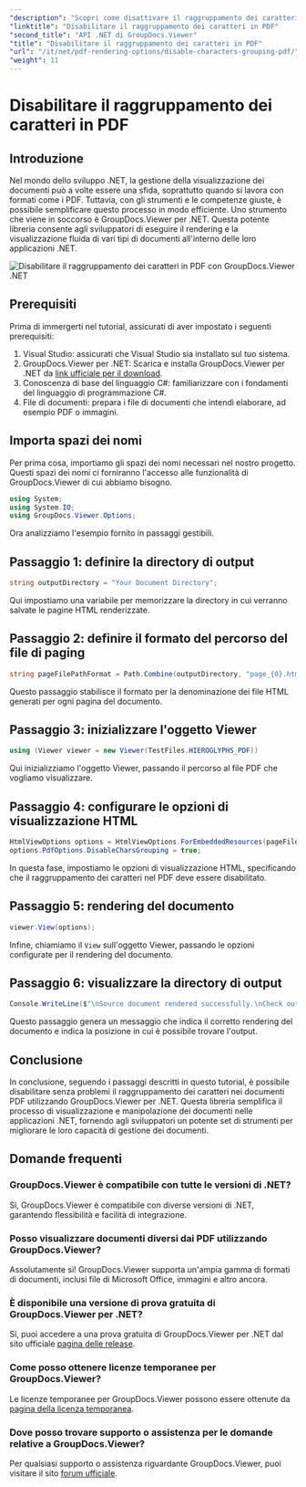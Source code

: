```yaml
---
"description": "Scopri come disattivare il raggruppamento dei caratteri nei PDF utilizzando GroupDocs.Viewer per .NET. Segui il nostro tutorial passo passo per un rendering impeccabile dei documenti."
"linktitle": "Disabilitare il raggruppamento dei caratteri in PDF"
"second_title": "API .NET di GroupDocs.Viewer"
"title": "Disabilitare il raggruppamento dei caratteri in PDF"
"url": "/it/net/pdf-rendering-options/disable-characters-grouping-pdf/"
"weight": 11
---
```


# Disabilitare il raggruppamento dei caratteri in PDF

## Introduzione
Nel mondo dello sviluppo .NET, la gestione della visualizzazione dei documenti può a volte essere una sfida, soprattutto quando si lavora con formati come i PDF. Tuttavia, con gli strumenti e le competenze giuste, è possibile semplificare questo processo in modo efficiente. Uno strumento che viene in soccorso è GroupDocs.Viewer per .NET. Questa potente libreria consente agli sviluppatori di eseguire il rendering e la visualizzazione fluida di vari tipi di documenti all'interno delle loro applicazioni .NET.

![Disabilitare il raggruppamento dei caratteri in PDF con GroupDocs.Viewer .NET](/viewer/pdf-rendering-options/disable-characters-grouping-in-pdf.png)

## Prerequisiti
Prima di immergerti nel tutorial, assicurati di aver impostato i seguenti prerequisiti:
1. Visual Studio: assicurati che Visual Studio sia installato sul tuo sistema.
2. GroupDocs.Viewer per .NET: Scarica e installa GroupDocs.Viewer per .NET da [link ufficiale per il download](https://releases.groupdocs.com/viewer/net/).
3. Conoscenza di base del linguaggio C#: familiarizzare con i fondamenti del linguaggio di programmazione C#.
4. File di documenti: prepara i file di documenti che intendi elaborare, ad esempio PDF o immagini.

## Importa spazi dei nomi
Per prima cosa, importiamo gli spazi dei nomi necessari nel nostro progetto. Questi spazi dei nomi ci forniranno l'accesso alle funzionalità di GroupDocs.Viewer di cui abbiamo bisogno.

```csharp
using System;
using System.IO;
using GroupDocs.Viewer.Options;
```

Ora analizziamo l'esempio fornito in passaggi gestibili.
## Passaggio 1: definire la directory di output
```csharp
string outputDirectory = "Your Document Directory";
```
Qui impostiamo una variabile per memorizzare la directory in cui verranno salvate le pagine HTML renderizzate.
## Passaggio 2: definire il formato del percorso del file di paging
```csharp
string pageFilePathFormat = Path.Combine(outputDirectory, "page_{0}.html");
```
Questo passaggio stabilisce il formato per la denominazione dei file HTML generati per ogni pagina del documento.
## Passaggio 3: inizializzare l'oggetto Viewer
```csharp
using (Viewer viewer = new Viewer(TestFiles.HIEROGLYPHS_PDF))
```
Qui inizializziamo l'oggetto Viewer, passando il percorso al file PDF che vogliamo visualizzare.
## Passaggio 4: configurare le opzioni di visualizzazione HTML
```csharp
HtmlViewOptions options = HtmlViewOptions.ForEmbeddedResources(pageFilePathFormat);
options.PdfOptions.DisableCharsGrouping = true;
```
In questa fase, impostiamo le opzioni di visualizzazione HTML, specificando che il raggruppamento dei caratteri nel PDF deve essere disabilitato.
## Passaggio 5: rendering del documento
```csharp
viewer.View(options);
```
Infine, chiamiamo il `View` sull'oggetto Viewer, passando le opzioni configurate per il rendering del documento.
## Passaggio 6: visualizzare la directory di output
```csharp
Console.WriteLine($"\nSource document rendered successfully.\nCheck output in {outputDirectory}.");
```
Questo passaggio genera un messaggio che indica il corretto rendering del documento e indica la posizione in cui è possibile trovare l'output.

## Conclusione
In conclusione, seguendo i passaggi descritti in questo tutorial, è possibile disabilitare senza problemi il raggruppamento dei caratteri nei documenti PDF utilizzando GroupDocs.Viewer per .NET. Questa libreria semplifica il processo di visualizzazione e manipolazione dei documenti nelle applicazioni .NET, fornendo agli sviluppatori un potente set di strumenti per migliorare le loro capacità di gestione dei documenti.
## Domande frequenti
### GroupDocs.Viewer è compatibile con tutte le versioni di .NET?
Sì, GroupDocs.Viewer è compatibile con diverse versioni di .NET, garantendo flessibilità e facilità di integrazione.
### Posso visualizzare documenti diversi dai PDF utilizzando GroupDocs.Viewer?
Assolutamente sì! GroupDocs.Viewer supporta un'ampia gamma di formati di documenti, inclusi file di Microsoft Office, immagini e altro ancora.
### È disponibile una versione di prova gratuita di GroupDocs.Viewer per .NET?
Sì, puoi accedere a una prova gratuita di GroupDocs.Viewer per .NET dal sito ufficiale [pagina delle release](https://releases.groupdocs.com/).
### Come posso ottenere licenze temporanee per GroupDocs.Viewer?
Le licenze temporanee per GroupDocs.Viewer possono essere ottenute da [pagina della licenza temporanea](https://purchase.groupdocs.com/temporary-license/).
### Dove posso trovare supporto o assistenza per le domande relative a GroupDocs.Viewer?
Per qualsiasi supporto o assistenza riguardante GroupDocs.Viewer, puoi visitare il sito [forum ufficiale](https://forum.groupdocs.com/c/viewer/9).